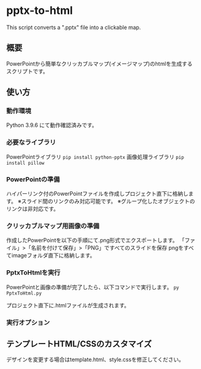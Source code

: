 # pptx-to-html
This script converts a ".pptx" file into a clickable map.

## 概要
PowerPointから簡単なクリッカブルマップ(イメージマップ)のhtmlを生成するスクリプトです。

## 使い方
### 動作環境
Python 3.9.6 にて動作確認済みです。

### 必要なライブラリ
PowerPointライブラリ
`pip install python-pptx`
画像処理ライブラリ
`pip install pillow`

### PowerPointの準備
ハイパーリンク付のPowerPointファイルを作成しプロジェクト直下に格納します。
※スライド間のリンクのみ対応可能です。
※グループ化したオブジェクトのリンクは非対応です。

### クリッカブルマップ用画像の準備
作成したPowerPointを以下の手順にて.png形式でエクスポートします。
「ファイル」>「名前を付けて保存」>「PNG」ですべてのスライドを保存
pngをすべてimageフォルダ直下に格納します。

### PptxToHtmlを実行
PowerPointと画像の準備が完了したら、以下コマンドで実行します。
`py PptxToHtml.py`

プロジェクト直下に.htmlファイルが生成されます。

### 実行オプション


## テンプレートHTML/CSSのカスタマイズ
デザインを変更する場合はtemplate.html、style.cssを修正してください。
